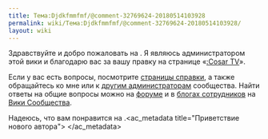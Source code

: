 ```yaml
---
title: Тема:Djdkfmmfmf/@comment-32769624-20180514103928
permalink: wiki/Тема:Djdkfmmfmf/@comment-32769624-20180514103928/
layout: wiki
---
```


Здравствуйте и добро пожаловать на . Я являюсь администратором этой вики
и благодарю вас за вашу правку на странице «[:Cosar
TV](:Cosar_TV "wikilink")».

Если у вас есть вопросы, посмотрите [страницы
справки](Справка:Начало "wikilink"), а также обращайтесь ко мне или к
[другим администраторам](Служебная:Listusers/sysop "wikilink")
сообщества. Найти ответы на общие вопросы можно на
[форуме](w:c:ru.community:Special:Forum "wikilink") и в [блогах
сотрудников](w:c:ru.community.wikia.com/wiki/Блог:Блоги_сотрудников "wikilink")
на [Вики Сообщества](w:c:ru.community "wikilink").

Надеюсь, что вам понравится на
.<ac_metadata title="Приветствие нового автора"> </ac_metadata>
